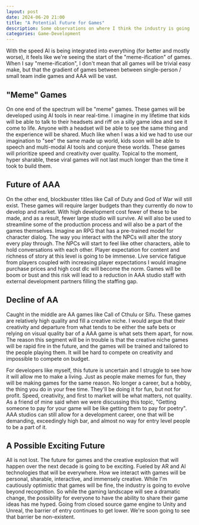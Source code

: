 ```yaml
---
layout: post
date: 2024-06-20 21:00
title: "A Potential Future for Games"
description: Some observations on where I think the industry is going
categories: Game-Development
---
```


With the speed AI is being integrated into everything (for better and mostly worse), it feels like we're seeing the start of the "meme-ification" of games. When I say "meme-ification", I don't mean that all games will be trivial easy make, but that the gradient of games between between single-person / small team indie games and AAA will be vast.

## "Meme" Games

On one end of the spectrum will be "meme" games. These games will be developed using AI tools in near real-time. I imagine in my lifetime that kids will be able to talk to their headsets and riff on a silly game idea and see it come to life. Anyone with a headset will be able to see the same thing and the experience will be shared. Much like when I was a kid we had to use our imagination to "see" the same made up world, kids soon will be able to speech and multi-modal AI tools and conjure these worlds. These games will prioritize speed and creativity over quality. Topical to the moment, hyper sharable, these viral games will not last much longer than the time it took to build them. 

## Future of AAA

On the other end, blockbuster titles like Call of Duty and God of War will still exist. These games will require larger budgets than they currently do now to develop and market. With high development cost fewer of these to be made, and as a result, fewer large studio will survive. AI will also be used to streamline some of the production process and will also be a part of the games themselves. Imagine an RPG that has a pre-trained model for character dialog. The way you interact with the NPCs will alter the story every play through. The NPCs will start to feel like other characters, able to hold conversations with each other. Player expectation for content and richness of story at this level is going to be immense. Live service fatigue from players coupled with increasing player expectations I would imagine purchase prices and high cost dlc will become the norm. Games will be boom or bust and this risk will lead to a reduction in AAA studio staff with external development partners filling the staffing gap.  

## Decline of AA

Caught in the middle are AA games like Call of Cthulu or Sifu. These games are relatively high quality and fill a creative niche. I would argue that their creativity and departure from what tends to be either the safe bets or relying on visual quality bar of a AAA game is what sets them apart, for now. The reason this segment will be in trouble is that the creative niche games will be rapid fire in the future, and the games will be trained and tailored to the people playing them. It will be hard to compete on creativity and impossible to compete on budget.

For developers like myself, this future is uncertain and I struggle to see how it will allow me to make a living. Just as people make memes for fun, they will be making games for the same reason. No longer a career, but a hobby, the thing you do in your free time. They'll be doing it for fun, but not for profit. Speed, creativity, and first to market will be what matters, not quality. As a friend of mine said when we were discussing this topic, "Getting someone to pay for your game will be like getting them to pay for poetry". AAA studios can still allow for a development career, one that will be demanding, exceedingly high bar, and almost no way for entry level people to be a part of it. 

## A Possible Exciting Future 

All is not lost. The future for games and the creative explosion that will happen over the next decade is going to be exciting. Fueled by AR and AI technologies that will be everywhere. How we interact with games will be personal, sharable, interactive, and immensely creative. While I'm cautiously optimistic that games will be fine, the industry is going to evolve beyond recognition. So while the gaming landscape will see a dramatic change, the possibility for everyone to have the ability to share their game ideas has me hyped. Going from closed source game engine to Unity and Unreal, the barrier of entry continues to get lower. We're soon going to see that barrier be non-existent. 